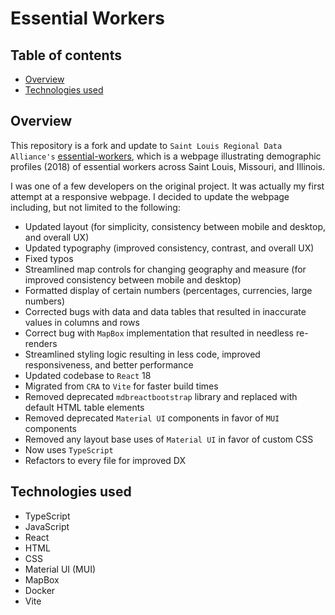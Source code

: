 # Essential Workers

## Table of contents

- [Overview](#overview)
- [Technologies used](#technologies-used)

## Overview

This repository is a fork and update to `Saint Louis Regional Data Alliance's` [essential-workers](https://github.com/stlrda/essential-workers), which is a webpage illustrating demographic profiles (2018) of essential workers across Saint Louis, Missouri, and Illinois.

I was one of a few developers on the original project. It was actually my first attempt at a responsive webpage. I decided to update the webpage including, but not limited to the following:

- Updated layout (for simplicity, consistency between mobile and desktop, and overall UX)
- Updated typography (improved consistency, contrast, and overall UX)
- Fixed typos
- Streamlined map controls for changing geography and measure (for improved consistency between mobile and desktop)
- Formatted display of certain numbers (percentages, currencies, large numbers)
- Corrected bugs with data and data tables that resulted in inaccurate values in columns and rows
- Correct bug with `MapBox` implementation that resulted in needless re-renders
- Streamlined styling logic resulting in less code, improved responsiveness, and better performance
- Updated codebase to `React` 18
- Migrated from `CRA` to `Vite` for faster build times
- Removed deprecated `mdbreactbootstrap` library and replaced with default HTML table elements
- Removed deprecated `Material UI` components in favor of `MUI` components
- Removed any layout base uses of `Material UI` in favor of custom CSS
- Now uses `TypeScript`
- Refactors to every file for improved DX

## Technologies used

- TypeScript
- JavaScript
- React
- HTML
- CSS
- Material UI (MUI)
- MapBox
- Docker
- Vite
